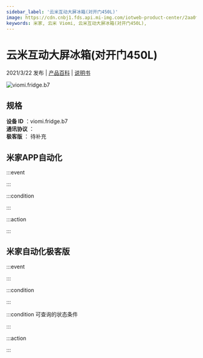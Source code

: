 ```yaml
---
sidebar_label: '云米互动大屏冰箱(对开门450L)'
image: https://cdn.cnbj1.fds.api.mi-img.com/iotweb-product-center/2aa0f6b066202b16d436dae66a5bd457_168_168.png?GalaxyAccessKeyId=AKVGLQWBOVIRQ3XLEW&Expires=9223372036854775807&Signature=4HPNaDOQ6AedpMGoCCxp+6RjYIU=
keywords: 米家, 云米 Viomi, 云米互动大屏冰箱(对开门450L), 
---
```

# 云米互动大屏冰箱(对开门450L)

2021/3/22 发布 | [产品百科](https://home.mi.com/webapp/content/baike/product/index.html?model=viomi.fridge.b7/) | [说明书](https://home.mi.com/views/introduction.html?model=viomi.fridge.b7&region=cn)

![viomi.fridge.b7](https://cdn.cnbj1.fds.api.mi-img.com/iotweb-product-center/2aa0f6b066202b16d436dae66a5bd457_168_168.png?GalaxyAccessKeyId=AKVGLQWBOVIRQ3XLEW&Expires=9223372036854775807&Signature=4HPNaDOQ6AedpMGoCCxp+6RjYIU=)

## 规格  
> 
**设备 ID** ：viomi.fridge.b7  
**通讯协议** ：  
**极客版**  ： 待补充 


## 米家APP自动化  

:::event  

:::

:::condition  

:::

:::action   

:::

## 米家自动化极客版  

:::event  

:::

:::condition  

:::

:::condition 可查询的状态条件  

:::

:::action  

:::

        
